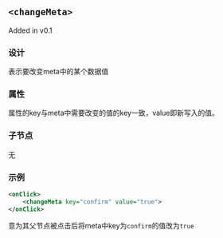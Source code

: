 ## `<changeMeta>`

Added in v0.1

### 设计

表示要改变meta中的某个数据值

### 属性

属性的key与meta中需要改变的值的key一致，value即新写入的值。

### 子节点

无

### 示例

```xml
<onClick>
    <changeMeta key="confirm" value="true">
</onClick>
```
意为其父节点被点击后将meta中key为`confirm`的值改为`true`